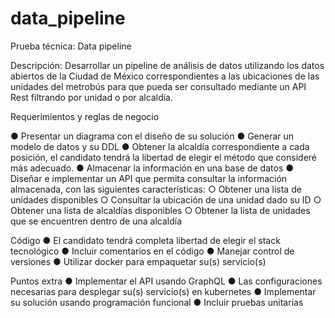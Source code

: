 # data_pipeline
Prueba técnica: Data pipeline

Descripción:
Desarrollar un pipeline de análisis de datos utilizando los datos abiertos de la Ciudad de México
correspondientes a las ubicaciones de las unidades del metrobús para que pueda ser
consultado mediante un API Rest filtrando por unidad o por alcaldía.

Requerimientos y reglas de negocio

  ● Presentar un diagrama con el diseño de su solución
  ● Generar un modelo de datos y su DDL
  ● Obtener la alcaldía correspondiente a cada posición, el candidato tendrá la libertad de elegir el método que consideré más adecuado.
  ● Almacenar la información en una base de datos
  ● Diseñar e implementar un API que permita consultar la información almacenada, con las siguientes características:
    ○ Obtener una lista de unidades disponibles
    ○ Consultar la ubicación de una unidad dado su ID
    ○ Obtener una lista de alcaldías disponibles
    ○ Obtener la lista de unidades que se encuentren dentro de una alcaldía
    
Código
  ● El candidato tendrá completa libertad de elegir el stack tecnológico
  ● Incluir comentarios en el código
  ● Manejar control de versiones
  ● Utilizar docker para empaquetar su(s) servicio(s)

Puntos extra
  ● Implementar el API usando GraphQL
  ● Las configuraciones necesarias para desplegar su(s) servicio(s) en kubernetes
  ● Implementar su solución usando programación funcional
  ● Incluir pruebas unitarias
  

